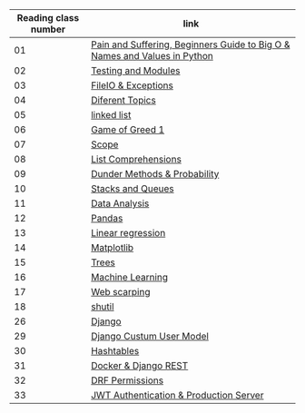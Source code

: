 
|Reading class number|link|
|----|----|
| 01 | [Pain and Suffering, Beginners Guide to Big O & Names and Values in Python](401reads/read01.md)|
| 02 | [Testing and Modules](401reads/read02.md)|
| 03 | [FileIO & Exceptions](401reads/read03.md)|
| 04 | [Diferent Topics](401reads/read04.md)|
| 05 | [linked list](401reads/read05.md)|
| 06 | [Game of Greed 1](401reads/read06.md)|
| 07 | [Scope](401reads/read07.md)|
| 08 | [List Comprehensions](401reads/read08.md)|
| 09 | [Dunder Methods & Probability](401reads/read09.md)|
| 10 | [Stacks and Queues](401reads/read10.md)|
| 11 | [Data Analysis](401reads/read11.md)|
| 12 | [Pandas](401reads/read12.md)|
| 13 | [Linear regression](401reads/read13.md)|
| 14 | [Matplotlib](401reads/read14.md)|
| 15 | [Trees](401reads/read15.md)|
| 16 | [Machine Learning](401reads/read16.md)|
| 17 | [Web scarping](401reads/read17.md)|
| 18 | [shutil](401reads/read18.md)|
| 26 | [Django](401reads/read26.md)|
| 29 | [Django Custum User Model](401reads/read29.md)|
| 30 | [Hashtables](401reads/read30.md)|
| 31 | [Docker & Django REST](401reads/read31.md)|
| 32 | [DRF Permissions](401reads/read32.md)|
| 33 | [JWT Authentication & Production Server](401reads/read33.md)|